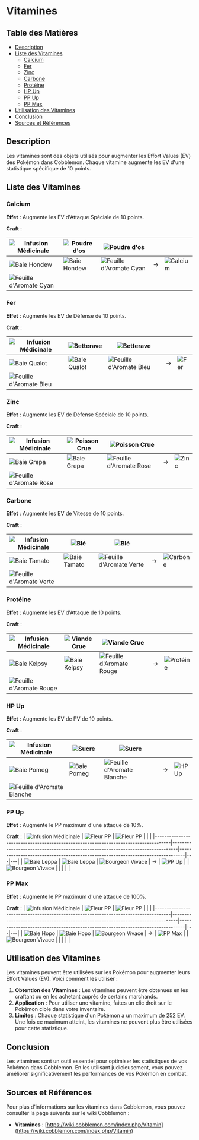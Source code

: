 # Vitamines

## Table des Matières

- [Description](#description)
- [Liste des Vitamines](#liste-des-vitamines)
  - [Calcium](#calcium)
  - [Fer](#fer)
  - [Zinc](#zinc)
  - [Carbone](#carbone)
  - [Protéine](#protéine)
  - [HP Up](#hp-up)
  - [PP Up](#pp-up)
  - [PP Max](#pp-max)
- [Utilisation des Vitamines](#utilisation-des-vitamines)
- [Conclusion](#conclusion)
- [Sources et Références](#sources-et-références)

## Description

Les vitamines sont des objets utilisés pour augmenter les Effort Values (EV) des Pokémon dans Cobblemon. Chaque vitamine augmente les EV d'une statistique spécifique de 10 points.

## Liste des Vitamines

### Calcium

**Effet** : Augmente les EV d'Attaque Spéciale de 10 points.

**Craft** :

| ![Infusion Médicinale](https://wiki.cobblemon.com/images/2/2f/Medicinal_Brew.png) | ![Poudre d'os](https://wiki.cobblemon.com/images/d/d6/Bone_Meal.png) | ![Poudre d'os](https://wiki.cobblemon.com/images/d/d6/Bone_Meal.png) | | |
|------------------------------------------------------------------------------------|--------------------------------------------------------------------------------|--------------------------------------------------------------------------------|---|---|
| ![Baie Hondew](https://wiki.cobblemon.com/images/5/5d/Hondew_Berry.png) | ![Baie Hondew](https://wiki.cobblemon.com/images/5/5d/Hondew_Berry.png) | ![Feuille d'Aromate Cyan](https://wiki.cobblemon.com/images/6/6c/Cyan_Mint_Leaf.png) | → | ![Calcium](https://wiki.cobblemon.com/images/f/f5/Calcium.png) |
| ![Feuille d'Aromate Cyan](https://wiki.cobblemon.com/images/6/6c/Cyan_Mint_Leaf.png) | | | | |

### Fer

**Effet** : Augmente les EV de Défense de 10 points.

**Craft** :

| ![Infusion Médicinale](https://wiki.cobblemon.com/images/2/2f/Medicinal_Brew.png) | ![Betterave](https://wiki.cobblemon.com/images/5/56/Beetroot.png) | ![Betterave](https://wiki.cobblemon.com/images/5/56/Beetroot.png) | | |
|------------------------------------------------------------------------------------|--------------------------------------------------------------------------------|--------------------------------------------------------------------------------|---|---|
| ![Baie Qualot](https://wiki.cobblemon.com/images/2/21/Qualot_Berry.png) | ![Baie Qualot](https://wiki.cobblemon.com/images/2/21/Qualot_Berry.png) | ![Feuille d'Aromate Bleu](https://wiki.cobblemon.com/images/8/83/Blue_Mint_Leaf.png) | → | ![Fer](https://wiki.cobblemon.com/images/4/45/Iron.png) |
| ![Feuille d'Aromate Bleu](https://wiki.cobblemon.com/images/8/83/Blue_Mint_Leaf.png) | | | | |

### Zinc

**Effet** : Augmente les EV de Défense Spéciale de 10 points.

**Craft** :

| ![Infusion Médicinale](https://wiki.cobblemon.com/images/2/2f/Medicinal_Brew.png) | ![Poisson Crue](https://wiki.cobblemon.com/images/1/11/Any_Raw_Fish.gif) | ![Poisson Crue](https://wiki.cobblemon.com/images/1/11/Any_Raw_Fish.gif) | | |
|------------------------------------------------------------------------------------|--------------------------------------------------------------------------------|--------------------------------------------------------------------------------|---|---|
| ![Baie Grepa](https://wiki.cobblemon.com/images/1/11/Grepa_Berry.png) | ![Baie Grepa](https://wiki.cobblemon.com/images/1/11/Grepa_Berry.png) | ![Feuille d'Aromate Rose](https://wiki.cobblemon.com/images/f/f1/Pink_Mint_Leaf.png) | → | ![Zinc](https://wiki.cobblemon.com/images/c/cb/Zinc.png) |
| ![Feuille d'Aromate Rose](https://wiki.cobblemon.com/images/f/f1/Pink_Mint_Leaf.png) | | | | |

### Carbone

**Effet** : Augmente les EV de Vitesse de 10 points.

**Craft** :

| ![Infusion Médicinale](https://wiki.cobblemon.com/images/2/2f/Medicinal_Brew.png) | ![Blé](https://wiki.cobblemon.com/images/e/e2/Wheat.png) | ![Blé](https://wiki.cobblemon.com/images/e/e2/Wheat.png) | | |
|------------------------------------------------------------------------------------|--------------------------------------------------------------------------------|--------------------------------------------------------------------------------|---|---|
| ![Baie Tamato](https://wiki.cobblemon.com/images/d/d9/Tamato_Berry.png) | ![Baie Tamato](https://wiki.cobblemon.com/images/d/d9/Tamato_Berry.png) | ![Feuille d'Aromate Verte](https://wiki.cobblemon.com/images/6/68/Green_Mint_Leaf.png) | → | ![Carbone](https://wiki.cobblemon.com/images/f/fe/Carbos.png) |
| ![Feuille d'Aromate Verte](https://wiki.cobblemon.com/images/6/68/Green_Mint_Leaf.png) | | | | |

### Protéine

**Effet** : Augmente les EV d'Attaque de 10 points.

**Craft** :

| ![Infusion Médicinale](https://wiki.cobblemon.com/images/2/2f/Medicinal_Brew.png) | ![Viande Crue](https://wiki.cobblemon.com/images/0/06/Any_Raw_Meat.gif) | ![Viande Crue](https://wiki.cobblemon.com/images/0/06/Any_Raw_Meat.gif) | | |
|------------------------------------------------------------------------------------|--------------------------------------------------------------------------------|--------------------------------------------------------------------------------|---|---|
| ![Baie Kelpsy](https://wiki.cobblemon.com/images/7/73/Kelpsy_Berry.png) | ![Baie Kelpsy](https://wiki.cobblemon.com/images/7/73/Kelpsy_Berry.png) | ![Feuille d'Aromate Rouge](https://wiki.cobblemon.com/images/3/34/Red_Mint_Leaf.png) | → | ![Protéine](https://wiki.cobblemon.com/images/d/d8/Protein.png) |
| ![Feuille d'Aromate Rouge](https://wiki.cobblemon.com/images/3/34/Red_Mint_Leaf.png) | | | | |

### HP Up

**Effet** : Augmente les EV de PV de 10 points.

**Craft** :

| ![Infusion Médicinale](https://wiki.cobblemon.com/images/2/2f/Medicinal_Brew.png) | ![Sucre](https://wiki.cobblemon.com/images/a/a9/Sugar.png) | ![Sucre](https://wiki.cobblemon.com/images/a/a9/Sugar.png) | | |
|------------------------------------------------------------------------------------|--------------------------------------------------------------------------------|--------------------------------------------------------------------------------|---|---|
| ![Baie Pomeg](https://wiki.cobblemon.com/images/b/b6/Pomeg_Berry.png) | ![Baie Pomeg](https://wiki.cobblemon.com/images/b/b6/Pomeg_Berry.png) | ![Feuille d'Aromate Blanche](https://wiki.cobblemon.com/images/3/3b/White_Mint_Leaf.png) | → | ![HP Up](https://wiki.cobblemon.com/images/1/1e/HP_Up.png) |
| ![Feuille d'Aromate Blanche](https://wiki.cobblemon.com/images/3/3b/White_Mint_Leaf.png) | | | | |

### PP Up

**Effet** : Augmente le PP maximum d'une attaque de 10%.

**Craft** :
| ![Infusion Médicinale](https://wiki.cobblemon.com/images/2/2f/Medicinal_Brew.png) | ![Fleur PP](https://wiki.cobblemon.com/images/a/a0/Pep-Up_Flower.png) | ![Fleur PP](https://wiki.cobblemon.com/images/a/a0/Pep-Up_Flower.png) | | |
|------------------------------------------------------------------------------------|--------------------------------------------------------------------------------|--------------------------------------------------------------------------------|---|---|
| ![Baie Leppa](https://wiki.cobblemon.com/images/7/7d/Leppa_Berry.png) | ![Baie Leppa](https://wiki.cobblemon.com/images/7/7d/Leppa_Berry.png) | ![Bourgeon Vivace](https://wiki.cobblemon.com/images/c/c2/Vivichoke.png) | → | ![PP Up](https://wiki.cobblemon.com/images/d/d2/PP_Up.png) |
| ![Bourgeon Vivace](https://wiki.cobblemon.com/images/c/c2/Vivichoke.png) | | | | |

### PP Max

**Effet** : Augmente le PP maximum d'une attaque de 100%.

**Craft** :
| ![Infusion Médicinale](https://wiki.cobblemon.com/images/2/2f/Medicinal_Brew.png) | ![Fleur PP](https://wiki.cobblemon.com/images/a/a0/Pep-Up_Flower.png) | ![Fleur PP](https://wiki.cobblemon.com/images/a/a0/Pep-Up_Flower.png) | | |
|------------------------------------------------------------------------------------|--------------------------------------------------------------------------------|--------------------------------------------------------------------------------|---|---|
| ![Baie Hopo](https://wiki.cobblemon.com/images/3/30/Hopo_Berry.png) | ![Baie Hopo](https://wiki.cobblemon.com/images/3/30/Hopo_Berry.png) | ![Bourgeon Vivace](https://wiki.cobblemon.com/images/c/c2/Vivichoke.png) | → | ![PP Max](https://wiki.cobblemon.com/images/2/23/PP_Max.png) |
| ![Bourgeon Vivace](https://wiki.cobblemon.com/images/c/c2/Vivichoke.png) | | | | |

## Utilisation des Vitamines

Les vitamines peuvent être utilisées sur les Pokémon pour augmenter leurs Effort Values (EV). Voici comment les utiliser :

1. **Obtention des Vitamines** : Les vitamines peuvent être obtenues en les craftant ou en les achetant auprès de certains marchands.
2. **Application** : Pour utiliser une vitamine, faites un clic droit sur le Pokémon cible dans votre inventaire.
3. **Limites** : Chaque statistique d'un Pokémon a un maximum de 252 EV. Une fois ce maximum atteint, les vitamines ne peuvent plus être utilisées pour cette statistique.

## Conclusion

Les vitamines sont un outil essentiel pour optimiser les statistiques de vos Pokémon dans Cobblemon. En les utilisant judicieusement, vous pouvez améliorer significativement les performances de vos Pokémon en combat.

## Sources et Références

Pour plus d'informations sur les vitamines dans Cobblemon, vous pouvez consulter la page suivante sur le wiki Cobblemon :

- **Vitamines** : [https://wiki.cobblemon.com/index.php/Vitamin](https://wiki.cobblemon.com/index.php/Vitamin)
